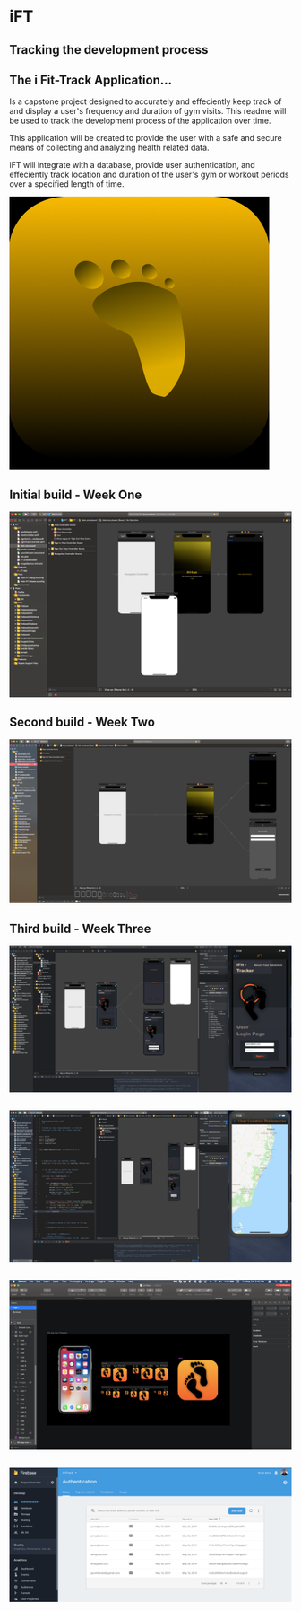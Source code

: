 # iFT
## Tracking the development process
## The i Fit-Track Application... 
Is a capstone project designed to accurately and effeciently keep track of and display a user's frequency and duration of gym visits. This readme will be used to track the development process of the application over time.

This application will be created to provide the user with a safe and secure means of collecting and analyzing health related data.

iFT will integrate with a database, provide user authentication, and effeciently track location and duration of the user's gym or workout periods over a specified length of time.



![iFT Icon - Rough Design](https://github.com/jasonhkendall/iFT/blob/master/Screen%20Shot%202019-05-14%20at%201.54.04%20PM.png)

## Initial build - Week One

![iFT Initial build](https://github.com/jasonhkendall/iFT/blob/firstSave/ScreenShots/Screen%20Shot%202019-05-19%20at%202.59.08%20PM.png)

## Second build - Week Two

![iFT Second build](https://github.com/jasonhkendall/iFT/blob/firstSave/ScreenShots/Screen%20Shot%202019-05-19%20at%203.00.31%20PM.png)

## Third build - Week Three

![iFT Third build](https://github.com/jasonhkendall/iFT/blob/week4/Resources/Screen%20Shot%202019-05-26%20at%2011.09.25%20PM.png)

##

![iFT Second build](https://github.com/jasonhkendall/iFT/blob/week4/Resources/Screen%20Shot%202019-05-26%20at%2011.08.01%20PM.png)

##

![iFT Second build](https://github.com/jasonhkendall/iFT/blob/week4/Resources/Screen%20Shot%202019-05-24%20at%203.45.58%20PM.png)

##

![iFT Second build](https://github.com/jasonhkendall/iFT/blob/week4/Resources/Screen%20Shot%202019-05-26%20at%2011.13.55%20PM.png)

##




